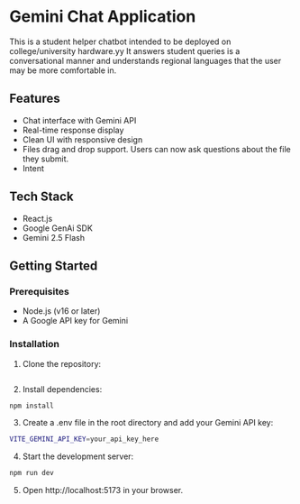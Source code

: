 # Gemini Chat Application

This is a student helper chatbot intended to be deployed on college/university hardware.yy It answers student queries is a conversational manner and understands regional languages that the user may be more comfortable in.

## Features
- Chat interface with Gemini API
- Real-time response display
- Clean UI with responsive design
- Files drag and drop support. Users can now ask questions about the file they submit.
- Intent

## Tech Stack
- React.js
- Google GenAi SDK
- Gemini 2.5 Flash

## Getting Started

### Prerequisites
- Node.js (v16 or later)
- A Google API key for Gemini

### Installation
1. Clone the repository:
   ```bash
   
   ```
2. Install dependencies:
``` bash
npm install
```

3. Create a .env file in the root directory and add your Gemini API key:
```bash
VITE_GEMINI_API_KEY=your_api_key_here
```

4. Start the development server:
```bash
npm run dev
```

5. Open http://localhost:5173 in your browser.

